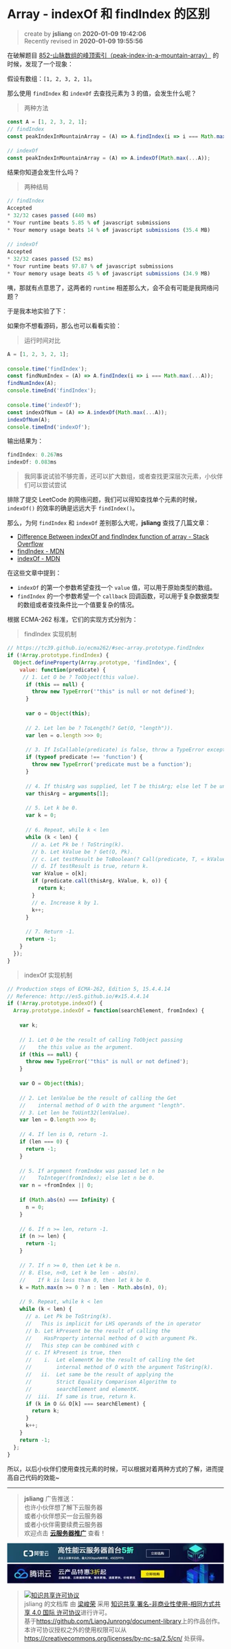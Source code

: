 Array - indexOf 和 findIndex 的区别
===

> create by **jsliang** on **2020-01-09 19:42:06**  
> Recently revised in **2020-01-09 19:55:56**

在破解题目 [852-山脉数组的峰顶索引（peak-index-in-a-mountain-array）](https://github.com/LiangJunrong/document-library/blob/master/other-library/LeetCode/easy/852-%E5%B1%B1%E8%84%89%E6%95%B0%E7%BB%84%E7%9A%84%E5%B3%B0%E9%A1%B6%E7%B4%A2%E5%BC%95%EF%BC%88peak-index-in-a-mountain-array%EF%BC%89.md) 的时候，发现了一个现象：

假设有数组：`[1, 2, 3, 2, 1]`。

那么使用 `findIndex` 和 `indexOf` 去查找元素为 3 的值，会发生什么呢？

> 两种方法

```js
const A = [1, 2, 3, 2, 1];
// findIndex
const peakIndexInMountainArray = (A) => A.findIndex(i => i === Math.max(...A));

// indexOf
const peakIndexInMountainArray = (A) => A.indexOf(Math.max(...A));
```

结果你知道会发生什么吗？

> 两种结局

```js
// findIndex
Accepted
* 32/32 cases passed (440 ms)
* Your runtime beats 5.85 % of javascript submissions
* Your memory usage beats 14 % of javascript submissions (35.4 MB)

// indexOf
Accepted
* 32/32 cases passed (52 ms)
* Your runtime beats 97.87 % of javascript submissions
* Your memory usage beats 45 % of javascript submissions (34.9 MB)
```

咦，那就有点意思了，这两者的 `runtime` 相差那么大，会不会有可能是我网络问题？

于是我本地实验了下：

如果你不想看源码，那么也可以看看实验：

> 运行时间对比

```js
A = [1, 2, 3, 2, 1];

console.time('findIndex');
const findNumIndex = (A) => A.findIndex(i => i === Math.max(...A));
findNumIndex(A);
console.timeEnd('findIndex');

console.time('indexOf');
const indexOfNum = (A) => A.indexOf(Math.max(...A));
indexOfNum(A);
console.timeEnd('indexOf');
```

输出结果为：

```js
findIndex: 0.267ms
indexOf: 0.083ms
```

> 我同事说试验不够完善，还可以扩大数组，或者查找更深层次元素，小伙伴们可以尝试尝试

排除了提交 LeetCode 的网络问题，我们可以得知查找单个元素的时候，`indexOf()` 的效率的确是远远大于 `findIndex()`。

那么，为何 `findIndex` 和 `indexOf` 差别那么大呢，**jsliang** 查找了几篇文章：

* [Difference Between indexOf and findIndex function of array - Stack Overflow](https://stackoverflow.com/questions/41443029/difference-between-indexof-and-findindex-function-of-array)
* [findIndex - MDN](https://developer.mozilla.org/zh-CN/docs/Web/JavaScript/Reference/Global_Objects/Array/findIndex)
* [indexOf - MDN](https://developer.mozilla.org/zh-CN/docs/Web/JavaScript/Reference/Global_Objects/Array/indexOf)

在这些文章中提到：

* `indexOf` 的第一个参数希望查找一个 `value` 值，可以用于原始类型的数组。
* `findIndex` 的一个参数希望一个 `callback` 回调函数，可以用于复杂数据类型的数组或者查找条件比一个值要复杂的情况。

根据 ECMA-262 标准，它们的实现方式分别为：

> findIndex 实现机制

```js
// https://tc39.github.io/ecma262/#sec-array.prototype.findIndex
if (!Array.prototype.findIndex) {
  Object.defineProperty(Array.prototype, 'findIndex', {
    value: function(predicate) {
     // 1. Let O be ? ToObject(this value).
      if (this == null) {
        throw new TypeError('"this" is null or not defined');
      }

      var o = Object(this);

      // 2. Let len be ? ToLength(? Get(O, "length")).
      var len = o.length >>> 0;

      // 3. If IsCallable(predicate) is false, throw a TypeError exception.
      if (typeof predicate !== 'function') {
        throw new TypeError('predicate must be a function');
      }

      // 4. If thisArg was supplied, let T be thisArg; else let T be undefined.
      var thisArg = arguments[1];

      // 5. Let k be 0.
      var k = 0;

      // 6. Repeat, while k < len
      while (k < len) {
        // a. Let Pk be ! ToString(k).
        // b. Let kValue be ? Get(O, Pk).
        // c. Let testResult be ToBoolean(? Call(predicate, T, « kValue, k, O »)).
        // d. If testResult is true, return k.
        var kValue = o[k];
        if (predicate.call(thisArg, kValue, k, o)) {
          return k;
        }
        // e. Increase k by 1.
        k++;
      }

      // 7. Return -1.
      return -1;
    }
  });
}
```

> indexOf 实现机制

```js
// Production steps of ECMA-262, Edition 5, 15.4.4.14
// Reference: http://es5.github.io/#x15.4.4.14
if (!Array.prototype.indexOf) {
  Array.prototype.indexOf = function(searchElement, fromIndex) {

    var k;

    // 1. Let O be the result of calling ToObject passing
    //    the this value as the argument.
    if (this == null) {
      throw new TypeError('"this" is null or not defined');
    }

    var O = Object(this);

    // 2. Let lenValue be the result of calling the Get
    //    internal method of O with the argument "length".
    // 3. Let len be ToUint32(lenValue).
    var len = O.length >>> 0;

    // 4. If len is 0, return -1.
    if (len === 0) {
      return -1;
    }

    // 5. If argument fromIndex was passed let n be
    //    ToInteger(fromIndex); else let n be 0.
    var n = +fromIndex || 0;

    if (Math.abs(n) === Infinity) {
      n = 0;
    }

    // 6. If n >= len, return -1.
    if (n >= len) {
      return -1;
    }

    // 7. If n >= 0, then Let k be n.
    // 8. Else, n<0, Let k be len - abs(n).
    //    If k is less than 0, then let k be 0.
    k = Math.max(n >= 0 ? n : len - Math.abs(n), 0);

    // 9. Repeat, while k < len
    while (k < len) {
      // a. Let Pk be ToString(k).
      //   This is implicit for LHS operands of the in operator
      // b. Let kPresent be the result of calling the
      //    HasProperty internal method of O with argument Pk.
      //   This step can be combined with c
      // c. If kPresent is true, then
      //    i.  Let elementK be the result of calling the Get
      //        internal method of O with the argument ToString(k).
      //   ii.  Let same be the result of applying the
      //        Strict Equality Comparison Algorithm to
      //        searchElement and elementK.
      //  iii.  If same is true, return k.
      if (k in O && O[k] === searchElement) {
        return k;
      }
      k++;
    }
    return -1;
  };
}
```

所以，以后小伙伴们使用查找元素的时候，可以根据对着两种方式的了解，进而提高自己代码的效能~

---

> **jsliang** 广告推送：  
> 也许小伙伴想了解下云服务器  
> 或者小伙伴想买一台云服务器  
> 或者小伙伴需要续费云服务器  
> 欢迎点击 **[云服务器推广](https://github.com/LiangJunrong/document-library/blob/master/other-library/Monologue/%E7%A8%B3%E9%A3%9F%E8%89%B0%E9%9A%BE.md)** 查看！

[![图](../../../public-repertory/img/z-small-seek-ali-3.jpg)](https://promotion.aliyun.com/ntms/act/qwbk.html?userCode=w7hismrh)
[![图](../../../public-repertory/img/z-small-seek-tencent-2.jpg)](https://cloud.tencent.com/redirect.php?redirect=1014&cps_key=49f647c99fce1a9f0b4e1eeb1be484c9&from=console)

> <a rel="license" href="http://creativecommons.org/licenses/by-nc-sa/4.0/"><img alt="知识共享许可协议" style="border-width:0" src="https://i.creativecommons.org/l/by-nc-sa/4.0/88x31.png" /></a><br /><span xmlns:dct="http://purl.org/dc/terms/" property="dct:title">jsliang 的文档库</span> 由 <a xmlns:cc="http://creativecommons.org/ns#" href="https://github.com/LiangJunrong/document-library" property="cc:attributionName" rel="cc:attributionURL">梁峻荣</a> 采用 <a rel="license" href="http://creativecommons.org/licenses/by-nc-sa/4.0/">知识共享 署名-非商业性使用-相同方式共享 4.0 国际 许可协议</a>进行许可。<br />基于<a xmlns:dct="http://purl.org/dc/terms/" href="https://github.com/LiangJunrong/document-library" rel="dct:source">https://github.com/LiangJunrong/document-library</a>上的作品创作。<br />本许可协议授权之外的使用权限可以从 <a xmlns:cc="http://creativecommons.org/ns#" href="https://creativecommons.org/licenses/by-nc-sa/2.5/cn/" rel="cc:morePermissions">https://creativecommons.org/licenses/by-nc-sa/2.5/cn/</a> 处获得。